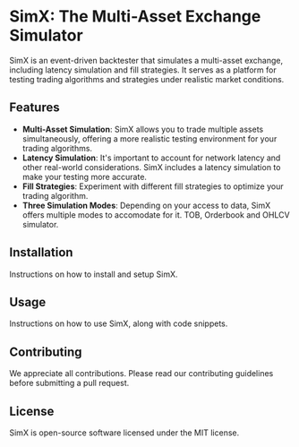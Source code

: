 # SimX: The Multi-Asset Exchange Simulator
SimX is an event-driven backtester that simulates a multi-asset exchange, including latency simulation and fill strategies. It serves as a platform for testing trading algorithms and strategies under realistic market conditions.

## Features
- **Multi-Asset Simulation**: SimX allows you to trade multiple assets simultaneously, offering a more realistic testing environment for your trading algorithms.
- **Latency Simulation**: It's important to account for network latency and other real-world considerations. SimX includes a latency simulation to make your testing more accurate.
- **Fill Strategies**: Experiment with different fill strategies to optimize your trading algorithm.
- **Three Simulation Modes**: Depending on your access to data, SimX offers multiple modes to accomodate for it. TOB, Orderbook and OHLCV simulator. 

## Installation
Instructions on how to install and setup SimX.

## Usage
Instructions on how to use SimX, along with code snippets.

## Contributing
We appreciate all contributions. Please read our contributing guidelines before submitting a pull request.

## License
SimX is open-source software licensed under the MIT license.